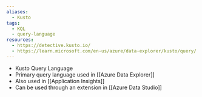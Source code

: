 ```yaml
---
aliases:
  - Kusto
tags:
  - KQL
  - query-language
resources:
  - https://detective.kusto.io/
  - https://learn.microsoft.com/en-us/azure/data-explorer/kusto/query/
---
```

- Kusto Query Language
- Primary query language used in [[Azure Data Explorer]]
- Also used in [[Application Insights]]
- Can be used through an extension in [[Azure Data Studio]]